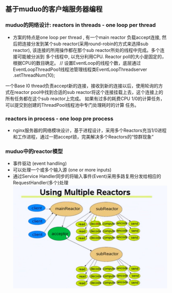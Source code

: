 ## 基于muduo的客户端服务器编程
### muduo的网络设计: reactors in threads - one loop per thread
- 方案的特点是one loop per thread , 有一个main reactor 负载accept连接, 
然后把连接分发到某个sub reactor(采用round-robin的方式来选择sub reactor),
该连接的所用操作都在那个sub reactor所处的线程中完成。多个连接可能被分派到
多个线程中, 以充分利用CPU.
Reactor poll的大小是固定的，根据CPU的数目确定。
// 设置EventLoop的线程个数，底层通过EventLoopThreadPoo1线程池管理线程类EventLoopThreadserver .setThreadNum(10);

一个Base l0 thread负责accept新的连接，接收到新的连接以后，使用轮询的方式在reactor pool中找到合适的sub reactor将这个连接挂载上去，这个连接上的所有任务都在这个sub reactor上完成。
如果有过多的耗费CPU 1/0的计算任务，可以提交到创建的ThreadPool线程池中专门处理耗时的计算
任务。

### reactors in process - one loop pre process
- nginx服务器的网络模块设计，基于进程设计，采用多个Reactors充当1/0进程和工作进程，通过一把accept锁，完美解决多个Reactors的“惊群现象”

### muduo中的reactor模型
- 事件驱动 (event handling)
- 可以处理一个或多个输入源 (one or more inputs)
- 通过Service Handler同步的将输入事件(Event)采用多路复用分发给相应的RequestHandler(多个)处理
![Alt text](pic/image.png)



